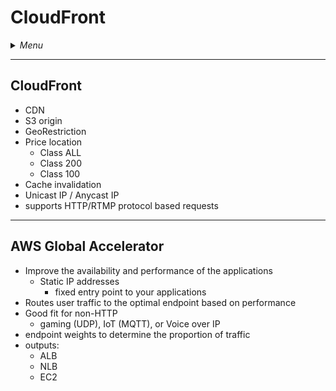 # CloudFront

<details>
 <summary><i>Menu</i></summary>

- [CloudFront](#cloudfront-1)
- [AWS Global Accelerator](#aws-global-accelerator)
</details>

---
## CloudFront

- CDN
- S3 origin
- GeoRestriction
- Price location
  - Class ALL
  - Class 200
  - Class 100
- Cache invalidation
- Unicast IP / Anycast IP
- supports HTTP/RTMP protocol based requests

---
## AWS Global Accelerator

- Improve the availability and performance of the applications
  - Static IP addresses
    - fixed entry point to your applications
- Routes user traffic to the optimal endpoint based on performance
- Good fit for non-HTTP
  - gaming (UDP), IoT (MQTT), or Voice over IP
- endpoint weights to determine the proportion of traffic
- outputs:
  - ALB
  - NLB
  - EC2